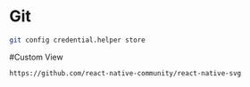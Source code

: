 # Git
```sh
git config credential.helper store
```

#Custom View
```sh
https://github.com/react-native-community/react-native-svg
```
